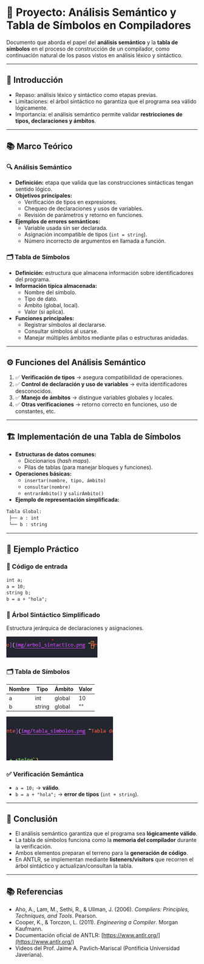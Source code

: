 # 🧠 Proyecto: Análisis Semántico y Tabla de Símbolos en Compiladores

Documento que aborda el papel del **análisis semántico** y la **tabla de símbolos** en el proceso de construcción de un compilador, 
como continuación natural de los pasos vistos en análisis léxico y sintáctico.

---

## 📌 Introducción
- Repaso: análisis léxico y sintáctico como etapas previas.
- Limitaciones: el árbol sintáctico no garantiza que el programa sea válido lógicamente.
- Importancia: el análisis semántico permite validar **restricciones de tipos, declaraciones y ámbitos**.

---

## 📚 Marco Teórico

### 🔍 Análisis Semántico
- **Definición:** etapa que valida que las construcciones sintácticas tengan sentido lógico.  
- **Objetivos principales:**
  - Verificación de tipos en expresiones.
  - Chequeo de declaraciones y usos de variables.  
  - Revisión de parámetros y retorno en funciones.  
- **Ejemplos de errores semánticos:**
  - Variable usada sin ser declarada.  
  - Asignación incompatible de tipos (`int = string`).  
  - Número incorrecto de argumentos en llamada a función.  

### 🗂️ Tabla de Símbolos
- **Definición:** estructura que almacena información sobre identificadores del programa.  
- **Información típica almacenada:**
  - Nombre del símbolo.  
  - Tipo de dato.  
  - Ámbito (global, local).  
  - Valor (si aplica).  
- **Funciones principales:**
  - Registrar símbolos al declararse.  
  - Consultar símbolos al usarse.  
  - Manejar múltiples ámbitos mediante pilas o estructuras anidadas.  

---

## ⚙️ Funciones del Análisis Semántico
1. ✅ **Verificación de tipos** → asegura compatibilidad de operaciones.  
2. ✅ **Control de declaración y uso de variables** → evita identificadores desconocidos.  
3. ✅ **Manejo de ámbitos** → distingue variables globales y locales.  
4. ✅ **Otras verificaciones** → retorno correcto en funciones, uso de constantes, etc.  

---

## 🏗️ Implementación de una Tabla de Símbolos
- **Estructuras de datos comunes:**
  - Diccionarios (*hash maps*).  
  - Pilas de tablas (para manejar bloques y funciones).  
- **Operaciones básicas:**
  - `insertar(nombre, tipo, ámbito)`  
  - `consultar(nombre)`  
  - `entrarÁmbito()` y `salirÁmbito()`  
- **Ejemplo de representación simplificada:**  

```txt
Tabla Global:
 ├── a : int
 └── b : string
```

---

## 🧪 Ejemplo Práctico

### 📄 Código de entrada
```txt
int a;
a = 10;
string b;
b = a + "hola";
```

### 🌳 Árbol Sintáctico Simplificado
Estructura jerárquica de declaraciones y asignaciones.

![Árbol sintáctico de ejemplo](img/arbol_sintactico.png "Árbol sintáctico")

### 🗂️ Tabla de Símbolos
| Nombre | Tipo   | Ámbito  | Valor |
|--------|--------|---------|-------|
| a      | int    | global  | 10    |
| b      | string | global  | ""    |

![Tabla de símbolos representada gráficamente](img/tabla_simbolos.png "Tabla de símbolos")

### ✅ Verificación Semántica
- `a = 10;` → **válido**.  
- `b = a + "hola";` → **error de tipos** (`int + string`).  

---

## 📝 Conclusión
- El análisis semántico garantiza que el programa sea **lógicamente válido**.  
- La tabla de símbolos funciona como la **memoria del compilador** durante la verificación.  
- Ambos elementos preparan el terreno para la **generación de código**.  
- En ANTLR, se implementan mediante **listeners/visitors** que recorren el árbol sintáctico y actualizan/consultan la tabla.  

---

## 📚 Referencias
- Aho, A., Lam, M., Sethi, R., & Ullman, J. (2006). *Compilers: Principles, Techniques, and Tools*. Pearson.  
- Cooper, K., & Torczon, L. (2011). *Engineering a Compiler*. Morgan Kaufmann.  
- Documentación oficial de ANTLR: [https://www.antlr.org/](https://www.antlr.org/)  
- Videos del Prof. Jaime A. Pavlich-Mariscal (Pontificia Universidad Javeriana).  

